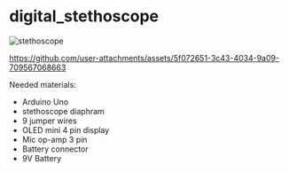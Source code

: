 # digital_stethoscope
![stethoscope](https://github.com/user-attachments/assets/83e43c3f-69d5-4721-abe7-e7cca82f0fd4)


https://github.com/user-attachments/assets/5f072651-3c43-4034-9a09-709567068663



Needed materials:
- Arduino Uno
- stethoscope diaphram
- 9 jumper wires
- OLED mini 4 pin display
- Mic op-amp 3 pin
- Battery connector
- 9V Battery
  
